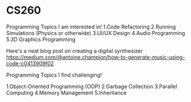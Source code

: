 # CS260
Programming Topics I am interested in!
1.Code Refactoring
2.Running Simulations (Physics or otherwide)
3.UI/UX Design
4.Audio Programming
5.3D Graphics Programming

Here's a neat blog post on creating a digital synthesizer https://medium.com/@antoine.champion/how-to-generate-music-using-code-c0413909f02

Programming Topics I find challenging!

1.Object-Oriented Programming (OOP)
2.Garbage Collection
3.Parallel Computing
4.Memory Management
5.Inheritance

